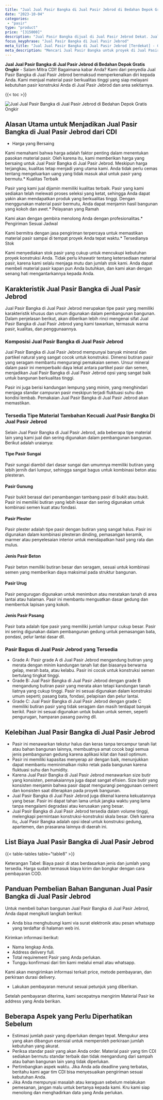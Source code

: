 ```yaml
---
title: "Jual Jual Pasir Bangka di Jual Pasir Jebrod di Bedahan Depok Gratis Ongkir"
date: "2023-10-04"
categories:
 - "pasir"
type: "product"
price: "[315000]"
description: "Jual Pasir Bangka dijual di Jual Pasir Jebrod Dekat. Jual Pasir Bangka ini sering digunakan dalam proyek konstruksi sebagai bahan campuran yang terpilih dan halus. Silakan hubungi kami untuk informasi lebih lanjut."
focus_keyphrase: "Jual Pasir Bangka di Jual Pasir Jebrod"
meta_title: "Jual Jual Pasir Bangka di Jual Pasir Jebrod [Terdekat] - CDI"
meta_description: "Mencari Jual Pasir Bangka untuk proyek di Jual Pasir Jebrod? Kami memiliki Jual Pasir Bangka berkualitas untuk material adukan. Raih penawaran terbaik sekarang."
---
```


**Jual Jual Pasir Bangka di Jual Pasir Jebrod di Bedahan Depok Gratis Ongkir** - Salam Mitra CDI! Bagaimana kabar Anda? Kami dari penyedia Jual Pasir Bangka di Jual Pasir Jebrod bermaksud memperkenalkan diri kepada Anda. Kami menjual material pasir berkualitas tinggi yang siap melayani kebutuhan pasir konstruksi Anda di Jual Pasir Jebrod dan area sekitarnya.

{{< toc >}}

![Jual Jual Pasir Bangka di Jual Pasir Jebrod di Bedahan Depok Gratis Ongkir](/images/pasir/pasir-bangunan-20.jpg)

## Alasan Utama untuk Menjadikan Jual Pasir Bangka di Jual Pasir Jebrod dari CDI

*   Harga yang Bersaing

Kami memahami bahwa harga adalah faktor penting dalam menentukan pasokan material pasir. Oleh karena itu, kami memberikan harga yang bersaing untuk Jual Pasir Bangka di Jual Pasir Jebrod. Meskipun harga terjangkau, kualitas tetap menjadi yang utama kami. Anda tidak perlu cemas tentang mengeluarkan uang yang tidak masuk akal untuk pasir yang bermutu.*   Kualitas Terbaik

Pasir yang kami jual dijamin memiliki kualitas terbaik. Pasir yang kami sediakan telah melewati proses seleksi yang ketat, sehingga Anda dapat yakin akan mendapatkan produk yang berkualitas tinggi. Dengan menggunakan material pasir bermutu, Anda dapat menjamin hasil bangunan yang kokoh dan awet.*   Pelayanan yang Ramah

Kami akan dengan gembira menolong Anda dengan profesionalitas.*   Pengiriman Sesuai Jadwal

Kami bermitra dengan jasa pengiriman terpercaya untuk memastikan material pasir sampai di tempat proyek Anda tepat waktu.*   Tersedianya Stok

Kami menyediakan stok pasir yang cukup untuk mencukupi kebutuhan proyek konstruksi Anda. Tidak perlu khawatir tentang ketersediaan material pasir, karena kami selalu menjaga mutu dan jumlah stok kami. Anda dapat membeli material pasir kapan pun Anda butuhkan, dan kami akan dengan senang hati mengantarkannya kepada Anda. 

## Karakteristik Jual Pasir Bangka di Jual Pasir Jebrod

Jual Pasir Bangka di Jual Pasir Jebrod merupakan tipe pasir yang memiliki karakteristik khusus dan umum digunakan dalam pembangunan bangunan. Dalam penjelasan berikut, akan diberikan lebih rinci mengenai sifat Jual Pasir Bangka di Jual Pasir Jebrod yang kami tawarkan, termasuk warna pasir, kualitas, dan penggunaannya.

### Komposisi Jual Pasir Bangka di Jual Pasir Jebrod

Jual Pasir Bangka di Jual Pasir Jebrod mempunyai banyak mineral dan partikel natural yang sangat cocok untuk konstruksi. Dimensi butiran pasir yang seragam membantu mengurangi pemakaian semen. Unsur mineral dalam pasir ini memperbaiki daya lekat antara partikel pasir dan semen, menjadikan Jual Pasir Bangka di Jual Pasir Jebrod opsi yang sangat baik untuk bangunan berkualitas tinggi.

Pasir ini juga berisi kandungan lempung yang minim, yang menghindari menjaga standar campuran pasir meskipun terjadi fluktuasi suhu dan kondisi lembab. Pemakaian Jual Pasir Bangka di Jual Pasir Jebrod akan memastikan.

### Tersedia Tipe Material Tambahan Kecuali Jual Pasir Bangka Di Jual Pasir Jebrod

Selain Jual Pasir Bangka di Jual Pasir Jebrod, ada beberapa tipe material lain yang kami jual dan sering digunakan dalam pembangunan bangunan. Berikut adalah uraianya:

#### Tipe Pasir Sungai

Pasir sungai diambil dari dasar sungai dan umumnya memiliki butiran yang lebih jernih dari lumpur, sehingga sangat bagus untuk kombinasi beton atau plesteran.

#### Pasir Gunung

Pasir bukit berasal dari penambangan tambang pasir di bukit atau bukit. Pasir ini memiliki butiran yang lebih kasar dan sering digunakan untuk kombinasi semen kuat atau fondasi.

#### Pasir Plester

Pasir plester adalah tipe pasir dengan butiran yang sangat halus. Pasir ini digunakan dalam kombinasi plesteran dinding, pemasangan keramik, marmer atau penyelesaian interior untuk mendapatkan hasil yang rata dan mulus.

#### Jenis Pasir Beton

Pasir beton memiliki butiran besar dan seragam, sesuai untuk kombinasi semen yang memberikan daya maksimal pada struktur bangunan.

#### Pasir Urug

Pasir pengurugan digunakan untuk menimbun atau meratakan tanah di area lantai atau halaman. Pasir ini membantu menguatkan dasar gedung dan membentuk lapisan yang kokoh.

#### Jenis Pasir Pasang

Pasir bata adalah tipe pasir yang memiliki jumlah lumpur cukup besar. Pasir ini sering digunakan dalam pembangunan gedung untuk pemasangan bata, pondasi, pelur lantai dasar dll.

### Pasir Bagus di Jual Pasir Jebrod yang Tersedia

*   Grade A: Pasir grade A di Jual Pasir Jebrod mengandung butiran yang merata dengan minim kandungan tanah liat dan biasanya berwarna gelap, merah bata, atau kelabu. Pasir ini cocok untuk konstruksi semen bertulang tingkat tinggi.
*   Grade B: Jual Pasir Bangka di Jual Pasir Jebrod dengan grade B mengandung butiran pasir yang merata akan tetapi kandungan tanah liatnya yang cukup tinggi. Pasir ini sesuai digunakan dalam konstruksi umum seperti; pasang bata, fondasi, pelapisan dan pelur lantai.
*   Grade C: Jual Pasir Bangka di Jual Pasir Jebrod dengan grade C memiliki butiran pasir yang tidak seragam dan masih terdapat banyak kerikil. Pasir ini sesuai digunakan untuk bukan untuk semen, seperti pengurugan, hamparan pasang paving dll.

## Kelebihan Jual Pasir Bangka di Jual Pasir Jebrod

*   Pasir ini menawarkan tekstur halus dan keras tanpa tercampur tanah liat atau bahan bangunan lainnya, membuatnya amat cocok bagi semua jenis pembangunan gedung karena aplikasi kilat dan hasil optimum.
*   Pasir ini memiliki kapasitas menyerap air dengan baik, menunjukkan dapat membantu meminimalkan risiko retak pada bangunan karena fluktuasi suhu dan humidity.
*   Karena Jual Pasir Bangka di Jual Pasir Jebrod menawarkan size butir yang konsisten, pemakaiannya juga dapat sangat efisien. Size butir yang konsisten menjamin bahwa pasir dapat mengurangi penggunaan cement dan konsisten saat diterapkan pada proyek bangunan.
*   Jual Pasir Bangka di Jual Pasir Jebrod juga dikenal karena kekuatannya yang besar. Pasir ini dapat tahan lama untuk jangka waktu yang lama tanpa mengalami degradasi atau kerusakan yang besar.
*   Jual Pasir Bangka di Jual Pasir Jebrod tersedia dalam volume tinggi, melengkapi permintaan konstruksi-konstruksi skala besar. Oleh karena itu, Jual Pasir Bangka adalah opsi ideal untuk konstruksi gedung, apartemen, dan prasarana lainnya di daerah ini.

## List Biaya Jual Pasir Bangka di Jual Pasir Jebrod

{{< table-tables table="table8" >}}

Keterangan Tabel: Biaya pasir di atas berdasarkan jenis dan jumlah yang tersedia. Harga sudah termasuk biaya kirim dan bongkar dengan cara pembayaran COD.

## Panduan Pembelian Bahan Bangunan Jual Pasir Bangka di Jual Pasir Jebrod

Untuk membeli bahan bangunan Jual Pasir Bangka di Jual Pasir Jebrod, Anda dapat mengikuti langkah berikut:

*   Anda bisa menghubungi kami via surat elektronik atau pesan whatsapp yang terdaftar di halaman web ini.

Kirimkan informasi berikut:

*   Nama lengkap Anda.
*   Address delivery full.
*   Total requirement Pasir yang Anda perlukan.
*   Tunggu konfirmasi dari tim kami melalui email atau whatsapp.

Kami akan mengirimkan informasi terkait price, metode pembayaran, dan perkiraan durasi delivery.
*   Lakukan pembayaran menurut sesuai petunjuk yang diberikan.

Setelah pembayaran diterima, kami secepatnya mengirim Material Pasir ke address yang Anda berikan.

## Beberapa Aspek yang Perlu Diperhatikan Sebelum

*   Estimasi jumlah pasir yang diperlukan dengan tepat. Mengukur area yang akan dibangun esensial untuk memperoleh perkiraan jumlah kebutuhan yang akurat.
*   Periksa standar pasir yang akan Anda order. Material pasir yang tim CDI sediakan bermutu standar terbaik dan tidak mengandung dari sampah atau bahan bangunan lain yang tidak diperlukan.
*   Pertimbangkan aspek waktu. Jika Anda ada deadline yang terbatas, beritahu kami agar tim CDI bisa menyesuaikan pengiriman sesuai kebutuhan Anda.
*   Jika Anda mempunyai masalah atau keraguan sebelum melakukan pemesanan, jangan malu untuk bertanya kepada kami. Kru kami siap menolong dan menghadirkan data yang Anda perlukan.